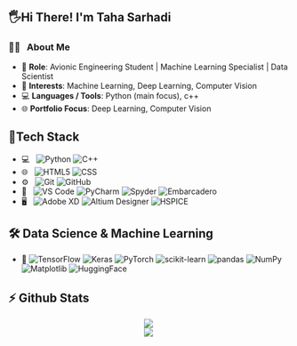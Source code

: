 <h2>🖐Hi There! I'm Taha Sarhadi</h2>

<h3>👨‍💻 &nbsp; About Me</h3>

- 💼 **Role**:&nbsp;Avionic Engineering Student | Machine Learning Specialist | Data Scientist 
- 🧠 **Interests**:&nbsp;Machine Learning, Deep Learning, Computer Vision  
- 💻 **Languages / Tools**:&nbsp;Python (main focus), c++ 
- 🌐 **Portfolio Focus**:&nbsp;Deep Learning, Computer Vision

<h2>🔧Tech Stack</h2>

- 💻 &nbsp;
  ![Python](https://img.shields.io/badge/-Python-333333?style=flat&logo=python)
  ![C++](https://img.shields.io/badge/-C++-333333?style=flat&logo=C%2B%2B&logoColor=00599C)
- 🌐 &nbsp;
  ![HTML5](https://img.shields.io/badge/-HTML5-333333?style=flat&logo=HTML5)
  ![CSS](https://img.shields.io/badge/-CSS-333333?style=flat&logo=CSS3&logoColor=1572B6)
- ⚙️ &nbsp;
  ![Git](https://img.shields.io/badge/-Git-333333?style=flat&logo=git)
  ![GitHub](https://img.shields.io/badge/-GitHub-333333?style=flat&logo=github)
- 🔧 &nbsp;
 ![VS Code](https://img.shields.io/badge/-Visual%20Studio%20Code-333333?style=flat&logo=visual-studio-code)
 ![PyCharm](https://img.shields.io/badge/-PyCharm-333333?style=flat&logo=pycharm)
 ![Spyder](https://img.shields.io/badge/-Spyder-333333?style=flat&logo=spyderide)
 ![Embarcadero](https://img.shields.io/badge/-Embarcadero-333333?style=flat&logo=embarcadero)
- 🖥 &nbsp;
![Adobe XD](https://img.shields.io/badge/-Adobe%20XD-333333?style=flat&logo=adobexd)
![Altium Designer](https://img.shields.io/badge/-Altium%20Designer-333333?style=flat&logo=altiumdesigner)
![HSPICE](https://img.shields.io/badge/-HSPICE-333333?style=flat&logo=)


<h2>🛠 Data Science & Machine Learning</h2>

- 🧠 ![TensorFlow](https://img.shields.io/badge/-TensorFlow-333333?style=flat&logo=tensorflow)  ![Keras](https://img.shields.io/badge/-Keras-333333?style=flat&logo=keras)  ![PyTorch](https://img.shields.io/badge/-PyTorch-333333?style=flat&logo=pytorch)  ![scikit-learn](https://img.shields.io/badge/-scikit--learn-333333?style=flat&logo=scikit-learn)  ![pandas](https://img.shields.io/badge/-pandas-333333?style=flat&logo=pandas)  ![NumPy](https://img.shields.io/badge/-NumPy-333333?style=flat&logo=numpy)  ![Matplotlib](https://img.shields.io/badge/-Matplotlib-333333?style=flat&logo=plotly)   ![HuggingFace](https://img.shields.io/badge/-HuggingFace-333333?style=flat&logo=huggingface)

<h2>⚡ Github Stats</h2>
<div align="center">
    <img src="https://streak-stats.demolab.com?user=aiotaha&theme=dark&hide_border=true">
  </div>
<div align="center">
    <img src="https://github-readme-stats.vercel.app/api/top-langs/?username=aiotaha&layout=compact&theme=dark&hide_border=true">
  </div>
